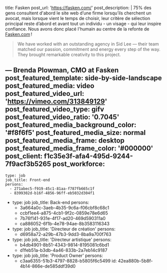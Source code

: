 title: Fasken
post_url: 'https://fasken.com/'
post_description: |
  75% des gens consultent d'abord le site web d’une firme lorsqu’ils cherchent un avocat, mais lorsque vient le temps de choisir, leur critère de sélection principal reste d’abord et avant tout un individu - un visage - qui leur inspire confiance. Nous avons donc placé l'humain au centre de la refonte de <a href="https://www.fasken.com/fr" target="_blank">Fasken.com</a>&thinsp;!
  
  > We have worked with an outstanding agency in Sid Lee — their team matched our passion, commitment and energy every step of the way. They brought remarkable creativity to this project. 
  
  — Brenda Plowman, CMO at Fasken
post_featured_template: side-by-side-landscape
post_featured_media: video
post_featured_video_url: 'https://vimeo.com/313849129'
post_featured_video_type: gifv
post_featured_video_ratio: '0.7045'
post_featured_media_background_color: '#f8f6f5'
post_featured_media_size: normal
post_featured_media_frame: desktop
post_featured_media_frame_color: '#000000'
post_client: f1c35e3f-afa4-495d-9244-7f9acf3b5265
post_workforce:
  -
    type: job
    job_title: Front-end
    persons:
      - 271abec5-f919-45c1-81aa-f787fb665c1f
      - 8399302d-b16f-4856-96ff-eb5032d304f1
  -
    type: job
    job_title: Back-end
    persons:
      - 3a664a0c-3aeb-4b35-9c6a-f06cbf8c68c1
      - ccbf1ee4-a875-4cb1-9f2c-0859e78e6d65
      - 7b76f141-931e-4f17-ad20-469d590311a0
      - ca886052-6f1b-4e78-94ae-8b3583116343
  -
    type: job
    job_title: 'Directeur de création'
    persons:
      - d6958a72-a29b-47b3-9dd3-8ba9a700f763
  -
    type: job
    job_title: 'Directeur artistique'
    persons:
      - b4db4901-8b51-4343-9814-8195081c6bd1
      - d1feb51a-b3db-4a46-833b-2a7eb14c9187
  -
    type: job
    job_title: 'Product Owner'
    persons:
      - c3aa6355-51b3-4797-8828-b5805f6c5499
id: 42ea880b-5b8f-4b14-866e-de585ddf39d0
